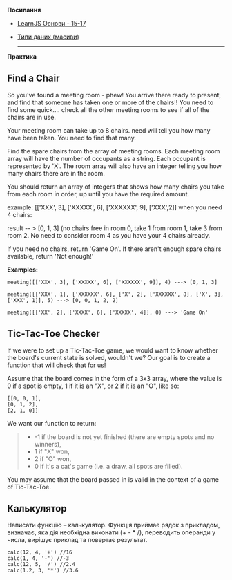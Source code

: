 

  **Посилання**
    
- [LearnJS Основи - 15-17](https://uk.javascript.info/first-steps)
- [Типи даних (масиви)](https://uk.javascript.info/data-types)

   ____________________________  

**Практика**

## Find a Chair

So you've found a meeting room - phew! You arrive there ready to present, and find that someone has taken one or more of the chairs!! You need to find some quick.... check all the other meeting rooms to see if all of the chairs are in use.

Your meeting room can take up to 8 chairs. need will tell you how many have been taken. You need to find that many.

Find the spare chairs from the array of meeting rooms. Each meeting room array will have the number of occupants as a string. Each occupant is represented by 'X'. The room array will also have an integer telling you how many chairs there are in the room.

You should return an array of integers that shows how many chairs you take from each room in order, up until you have the required amount.

example: [['XXX', 3], ['XXXXX', 6], ['XXXXXX', 9], ['XXX',2]] when you need 4 chairs:

result -- > [0, 1, 3] (no chairs free in room 0, take 1 from room 1, take 3 from room 2. No need to consider room 4 as you have your 4 chairs already.

If you need no chairs, return 'Game On'. If there aren't enough spare chairs available, return 'Not enough!'

**Examples:**

    meeting([['XXX', 3], ['XXXXX', 6], ['XXXXXX', 9]], 4) ---> [0, 1, 3]
    
    meeting([['XXX', 1], ['XXXXXX', 6], ['X', 2], ['XXXXXX', 8], ['X', 3], ['XXX', 1]], 5) ---> [0, 0, 1, 2, 2]
    
    meeting([['XX', 2], ['XXXX', 6], ['XXXXX', 4]], 0) ---> 'Game On'
    

## Tic-Tac-Toe Checker

If we were to set up a Tic-Tac-Toe game, we would want to know whether the board's current state is solved, wouldn't we? Our goal is to create a function that will check that for us!

Assume that the board comes in the form of a 3x3 array, where the value is 0 if a spot is empty, 1 if it is an "X", or 2 if it is an "O", like so:

    [[0, 0, 1],
    [0, 1, 2],
    [2, 1, 0]]

We want our function to return:

> -   -1 if the board is not yet finished (there are empty spots and no winners),
> -   1 if "X" won,
> -   2 if "O" won,
> -   0 if it's a cat's game (i.e. a draw, all spots are filled).

You may assume that the board passed in is valid in the context of a game of Tic-Tac-Toe.
    

## Калькулятор

Написати функцію – калькулятор. Функція приймає рядок з прикладом, визначає, яка дія необхідна виконати (+ - * /), переводить операнди у числа, вирішує приклад та повертає результат.

    calc(12, 4, '+') //16
    calc(1, 4, '-') //-3
    calc(12, 5, '/') //2.4
    calc(1.2, 3, '*') //3.6
